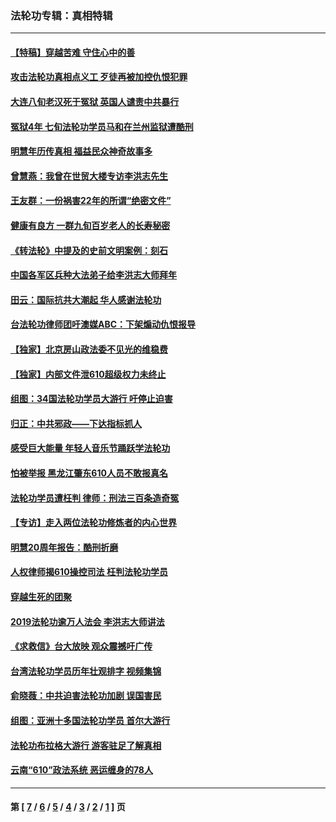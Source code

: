 ### 法轮功专辑：真相特辑
---
#### [【特稿】穿越苦难 守住心中的善](../../pages/nf4389/n13784979.md?02090430) 
#### [攻击法轮功真相点义工 歹徒再被加控仇恨犯罪](../../pages/nf4389/n13601019.md?02090430) 
#### [大连八旬老汉死于冤狱 英国人谴责中共暴行](../../pages/nf4389/n13480118.md?02090430) 
#### [冤狱4年 七旬法轮功学员马和在兰州监狱遭酷刑](../../pages/nf4389/n13304688.md?02090430) 
#### [明慧年历传真相 福益民众神奇故事多](../../pages/nf4389/n13294545.md?02090430) 
#### [曾慧燕：我曾在世贸大楼专访李洪志先生](../../pages/nf4389/n12898729.md?02090430) 
#### [王友群：一份祸害22年的所谓“绝密文件”](../../pages/nf4389/n12871750.md?02090430) 
#### [健康有良方 一群九旬百岁老人的长寿秘密](../../pages/nf4389/n12847475.md?02090430) 
#### [《转法轮》中提及的史前文明案例：刻石](../../pages/nf4389/n12758577.md?02090430) 
#### [中国各军区兵种大法弟子给李洪志大师拜年](../../pages/nf4389/n12750047.md?02090430) 
#### [田云：国际抗共大潮起 华人感谢法轮功](../../pages/nf4389/n12357708.md?02090430) 
#### [台法轮功律师团吁澳媒ABC：下架煽动仇恨报导](../../pages/nf4389/n12279917.md?02090430) 
#### [【独家】北京房山政法委不见光的维稳费](../../pages/nf4389/n12031979.md?02090430) 
#### [【独家】内部文件泄610超级权力未终止](../../pages/nf4389/n12023895.md?02090430) 
#### [组图：34国法轮功学员大游行 吁停止迫害](../../pages/nf4389/n11492658.md?02090430) 
#### [归正：中共邪政——下达指标抓人](../../pages/nf4389/n11474770.md?02090430) 
#### [感受巨大能量 年轻人音乐节踊跃学法轮功](../../pages/nf4389/n11441981.md?02090430) 
#### [怕被举报 黑龙江肇东610人员不敢报真名](../../pages/nf4389/n11436499.md?02090430) 
#### [法轮功学员遭枉判 律师：刑法三百条造奇冤](../../pages/nf4389/n11433943.md?02090430) 
#### [【专访】走入两位法轮功修炼者的内心世界](../../pages/nf4389/n11415623.md?02090430) 
#### [明慧20周年报告：酷刑折磨](../../pages/nf4389/n11387954.md?02090430) 
#### [人权律师揭610操控司法 枉判法轮功学员](../../pages/nf4389/n11313370.md?02090430) 
#### [穿越生死的团聚](../../pages/nf4389/n11258922.md?02090430) 
#### [2019法轮功逾万人法会 李洪志大师讲法](../../pages/nf4389/n11265303.md?02090430) 
#### [《求救信》台大放映 观众震撼吁广传](../../pages/nf4389/n10922251.md?02090430) 
#### [台湾法轮功学员历年壮观排字 视频集锦](../../pages/nf4389/n10878789.md?02090430) 
#### [俞晓薇：中共迫害法轮功加剧 误国害民](../../pages/nf4389/n10859260.md?02090430) 
#### [组图：亚洲十多国法轮功学员 首尔大游行](../../pages/nf4389/n10781149.md?02090430) 
#### [法轮功布拉格大游行 游客驻足了解真相](../../pages/nf4389/n10749360.md?02090430) 
#### [云南“610”政法系统 恶运缠身的78人](../../pages/nf4389/n10747534.md?02090430) 

---
#### 第 [ [7](./7.md?02090430) / [6](./6.md?02090430) / [5](./5.md?02090430) / [4](./4.md?02090430) / [3](./3.md?02090430) / [2](./2.md?02090430) / [1](./1.md?02090430) ] 页
